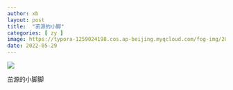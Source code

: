 ```yaml
---
author: xb
layout: post
title:  "茁源的小脚"
categories: [ zy ]
image: https://typora-1259024198.cos.ap-beijing.myqcloud.com/fog-img/2022-05-29-post.jpeg
date: 2022-05-29
---
```


<div class="article-img-wrapper">
   <img src="https://typora-1259024198.cos.ap-beijing.myqcloud.com/fog-img/2022-05-29.jpeg">
   <p class="caption">茁源的小脚脚</p>
</div>

